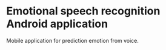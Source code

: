 # Emotional speech recognition Android application

Mobile application for prediction emotion from voice.